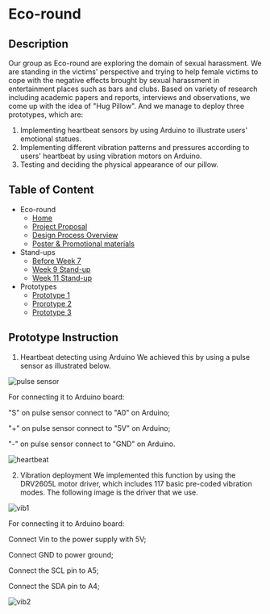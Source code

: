 # Eco-round

## Description

Our group as Eco-round are exploring the domain of sexual harassment. We are standing in the victims' perspective and trying to help female victims to cope with the negative effects brought by sexual harassment in entertainment places such as bars and clubs. Based on variety of research including academic papers and reports, interviews and observations, we come up with the idea of "Hug Pillow". And we manage to deploy three prototypes, which are:
1. Implementing heartbeat sensors by using Arduino to illustrate users' emotional statues.
2. Implementing different vibration patterns and pressures according to users' heartbeat by using vibration motors on Arduino.
3. Testing and deciding the physical appearance  of our pillow.

## Table of Content
* Eco-round
  * [Home](https://github.com/deco3500-2018/Eco-round/wiki)
  * [Project Proposal](https://github.com/deco3500-2018/Eco-round/wiki/Proposal)
  * [Design Process Overview](https://github.com/deco3500-2018/Eco-round/wiki/Design-Process-Overview)
  * [Poster & Promotional materials](https://github.com/deco3500-2018/Eco-round/wiki/Poster-&-Promotional-Materials)
* Stand-ups
  * [Before Week 7](https://github.com/deco3500-2018/Eco-round/wiki/Ongoing-Document---Before-Week-7)
  * [Week 9 Stand-up](https://github.com/deco3500-2018/Eco-round/wiki/Ongoing-Document---Week-9-Stand-up)
  * [Week 11 Stand-up](https://github.com/deco3500-2018/Eco-round/wiki/Ongoing-Document-Week-11-Stand-up-2-Prototype-1)
* Prototypes
  * [Prototype 1](https://github.com/deco3500-2018/Eco-round/wiki/Ongoing-Document-Week-11-Stand-up-2-Prototype-1)
  * [Prorotype 2](https://github.com/deco3500-2018/Eco-round/wiki/Ongoing-Document-Prototype-2)
  * [Prototype 3](https://github.com/deco3500-2018/Eco-round/wiki/Ongoing-Document-Prototype-3)
 
 ## Prototype Instruction
1. Heartbeat detecting using Arduino
 We achieved this by using a pulse sensor as illustrated below.
 
 ![pulse sensor](https://user-images.githubusercontent.com/42561134/47600231-48713000-da01-11e8-99ed-3bacd8b658a9.PNG)
 
 For connecting it to Arduino board:
 
 "S" on pulse sensor connect to "A0" on Arduino;
 
 "+" on pulse sensor connect to "5V" on Arduino;
 
 "-" on pulse sensor connect to "GND" on Arduino.
 
 ![heartbeat](https://user-images.githubusercontent.com/42561134/47600253-97b76080-da01-11e8-81d6-c78e984be1b1.PNG)
 
2. Vibration deployment
 We implemented this function by using the DRV2605L motor driver, which includes 117 basic pre-coded vibration modes. The following     image is the driver that we use.
 
 ![vib1](https://user-images.githubusercontent.com/42561134/47600276-0eecf480-da02-11e8-8543-f5d275c0af57.PNG)
 
 For connecting it to Arduino board:
 
 Connect Vin to the power supply with 5V;
 
 Connect GND to power ground;
 
 Connect the SCL pin to A5;
 
 Connect the SDA pin to A4;
 
 ![vib2](https://user-images.githubusercontent.com/42561134/47600277-0f858b00-da02-11e8-852f-a8ae75b4fffd.PNG)
 
